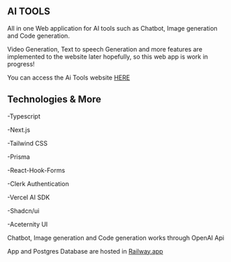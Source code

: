 

## AI TOOLS
All in one Web application for AI tools such as Chatbot, Image generation and Code generation.

Video Generation, Text to speech Generation and more features are implemented to the website later hopefully, so this web app is work in progress!

You can access the Ai Tools website [HERE](https://ai-tools-prod.up.railway.app) 

## Technologies & More
-Typescript

-Next.js

-Tailwind CSS

-Prisma

-React-Hook-Forms

-Clerk Authentication

-Vercel AI SDK

-Shadcn/ui

-Aceternity UI


Chatbot, Image generation and Code generation works through OpenAI Api

App and Postgres Database are hosted in [Railway.app](https://railway.app)



